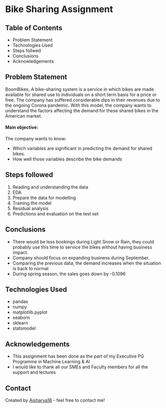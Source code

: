 # Bike Sharing Assignment

## Table of Contents
* Problem Statement
* Technologies Used
* Steps follwed
* Conclusions
* Acknowledgements

## Problem Statement

BoomBikes, A bike-sharing system is a service in which bikes are made available for shared use to individuals on a short term basis for a price or free. The company has suffered considerable dips in their revenues due to the ongoing Corona pandemic. With this model, the company wants to understand the factors affecting the demand for these shared bikes in the American market.

#### Main objective:
The company wants to know:

- Which variables are significant in predicting the demand for shared bikes.
- How well those variables describe the bike demands

## Steps followed

1. Reading and understanding the data
2. EDA
3. Prepare the data for modelling
4. Training the model
5. Residual analysis
6. Predictions and evaluation on the test set

## Conclusions

- There would be less bookings during Light Snow or Rain, they could probably use this time to service the bikes without having business impact.
- Company should focus on expanding business during September.
- Comparing the previous data, the demand increases when the situation is back to normal
- During spring season, the sales goes down by -0.1096


## Technologies Used
- pandas
- numpy
- matplotlib.pyplot
- seaborn
- sklearn
- statsmodel

## Acknowledgements

- This assignment has been done as the part of my Executive PG Programme in Machine Learning & AI
- I would like to thank all our SMEs and Faculty members for all the support and lectures

## Contact
Created by [Aisharya16](https://github.com/Aisharya16) - feel free to contact me!


